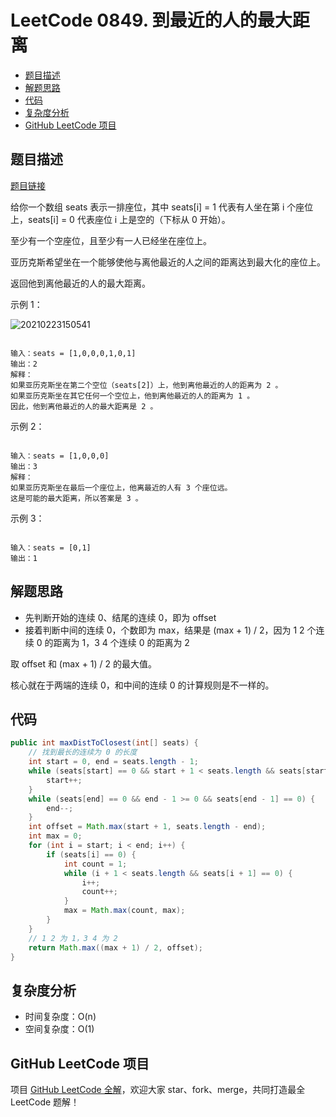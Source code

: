# LeetCode 0849. 到最近的人的最大距离

* [题目描述](<LeetCode 0849. 到最近的人的最大距离.md#题目描述>)
* [解题思路](<LeetCode 0849. 到最近的人的最大距离.md#解题思路>)
* [代码](<LeetCode 0849. 到最近的人的最大距离.md#代码>)
* [复杂度分析](<LeetCode 0849. 到最近的人的最大距离.md#复杂度分析>)
* [GitHub LeetCode 项目](<LeetCode 0849. 到最近的人的最大距离.md#github-leetcode-项目>)

## 题目描述

[题目链接](https://leetcode-cn.com/problems/maximize-distance-to-closest-person/)

给你一个数组 seats 表示一排座位，其中 seats\[i] = 1 代表有人坐在第 i 个座位上，seats\[i] = 0 代表座位 i 上是空的（下标从 0 开始）。

至少有一个空座位，且至少有一人已经坐在座位上。

亚历克斯希望坐在一个能够使他与离他最近的人之间的距离达到最大化的座位上。

返回他到离他最近的人的最大距离。

&#x20;

示例 1：

![20210223150541](http://yano.oss-cn-beijing.aliyuncs.com/blog/20210223150541.png)

```

输入：seats = [1,0,0,0,1,0,1]
输出：2
解释：
如果亚历克斯坐在第二个空位（seats[2]）上，他到离他最近的人的距离为 2 。
如果亚历克斯坐在其它任何一个空位上，他到离他最近的人的距离为 1 。
因此，他到离他最近的人的最大距离是 2 。 

```

示例 2：

```

输入：seats = [1,0,0,0]
输出：3
解释：
如果亚历克斯坐在最后一个座位上，他离最近的人有 3 个座位远。
这是可能的最大距离，所以答案是 3 。

```

示例 3：

```

输入：seats = [0,1]
输出：1

```

## 解题思路

* 先判断开始的连续 0、结尾的连续 0，即为 offset
* 接着判断中间的连续 0，个数即为 max，结果是 (max + 1) / 2，因为 1 2 个连续 0 的距离为 1，3 4 个连续 0 的距离为 2

取 offset 和 (max + 1) / 2 的最大值。

核心就在于两端的连续 0，和中间的连续 0 的计算规则是不一样的。

## 代码

```java
public int maxDistToClosest(int[] seats) {
	// 找到最长的连续为 0 的长度
	int start = 0, end = seats.length - 1;
	while (seats[start] == 0 && start + 1 < seats.length && seats[start + 1] == 0) {
		start++;
	}
	while (seats[end] == 0 && end - 1 >= 0 && seats[end - 1] == 0) {
		end--;
	}
	int offset = Math.max(start + 1, seats.length - end);
	int max = 0;
	for (int i = start; i < end; i++) {
		if (seats[i] == 0) {
			int count = 1;
			while (i + 1 < seats.length && seats[i + 1] == 0) {
				i++;
				count++;
			}
			max = Math.max(count, max);
		}
	}
	// 1 2 为 1，3 4 为 2
	return Math.max((max + 1) / 2, offset);
}
```

## 复杂度分析

* 时间复杂度：O(n)
* 空间复杂度：O(1)

## GitHub LeetCode 项目

项目 [GitHub LeetCode 全解](https://github.com/LjyYano/LeetCode)，欢迎大家 star、fork、merge，共同打造最全 LeetCode 题解！
